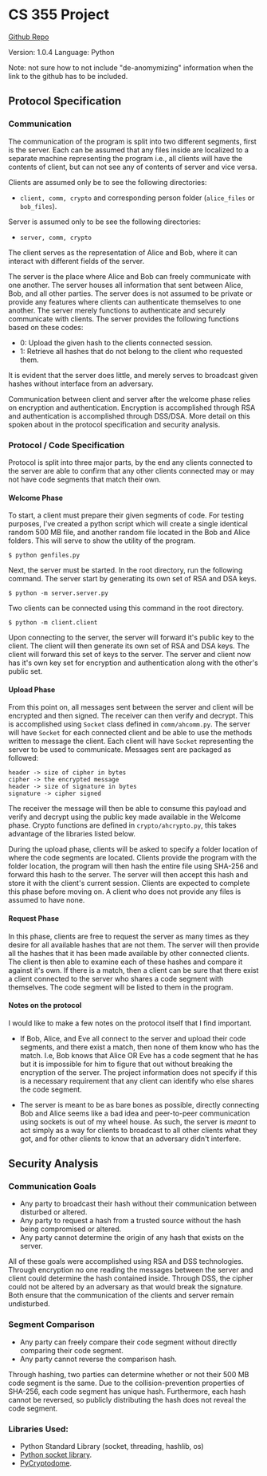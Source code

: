 # CS 355 Project

[Github Repo](https://github.com/AlexHunton2/CS355-Project-AlexH)

Version: 1.0.4
Language: Python

Note: not sure how to not include "de-anomymizing" information when the link to the github has to be included.
 
## Protocol Specification

### Communication
The communication of the program is split into two different segments, first is the server. Each can be assumed that any files inside are localized to a separate machine representing the program i.e., all clients will have the contents of client, but can not see any of contents of server and vice versa. 

Clients are assumed only be to see the following directories:
* ``client, comm, crypto`` and corresponding person folder (``alice_files`` or ``bob_files``). 

Server is assumed only to be see the following directories:
* ``server, comm, crypto``

The client serves as the representation of Alice and Bob, where it can interact with different fields of the server.

The server is the place where Alice and Bob can freely communicate with one another. The server houses all information that sent between Alice, Bob, and all other parties. The server does is not assumed to be private or provide any features where clients can authenticate themselves to one another. The server merely functions to authenticate and securely communicate with clients. The server provides the following functions based on these codes:

*  0: Upload the given hash to the clients connected session.
*  1: Retrieve all hashes that do not belong to the client who requested them.

It is evident that the server does little, and merely serves to broadcast given hashes without interface from an adversary. 

Communication between client and server after the welcome phase relies on encryption and authentication. Encryption is accomplished through RSA and authentication is accomplished through DSS/DSA. More detail on this spoken about in the protocol specification and security analysis.

### Protocol / Code Specification

Protocol is split into three major parts, by the end any clients connected to the server are able to confirm that any other clients connected may or may not have code segments that match their own.

#### Welcome Phase

To start, a client must prepare their given segments of code. For testing purposes, I've created a python script which will create a single identical random 500 MB file, and another random file located in the Bob and Alice folders. This will serve to show the utility of the program.

```console
$ python genfiles.py
```

Next, the server must be started. In the root directory, run the following command. The server start by generating its own set of RSA and DSA keys.

```console
$ python -m server.server.py
```

Two clients can be connected using this command in the root directory.

```console
$ python -m client.client
```

Upon connecting to the server, the server will forward it's public key to the client. The client will then generate its own set of RSA and DSA keys. The client will forward this set of keys to the server. The server and client now has it's own key set for encryption and authentication along with the other's public set. 


#### Upload Phase

From this point on, all messages sent between the server and client will be encrypted and then signed. The receiver can then verify and decrypt. This is accomplished using ``Socket`` class defined in ``comm/ahcomm.py``. The server will have ``Socket`` for each connected client and be able to use the methods written to message the client. Each client will have ``Socket`` representing the server to be used to communicate. Messages sent are packaged as followed:
```
header -> size of cipher in bytes
cipher -> the encrypted message
header -> size of signature in bytes
signature -> cipher signed
```

The receiver the message will then be able to consume this payload and verify and decrypt using the public key made available in the Welcome phase. Crypto functions are defined in ``crypto/ahcrypto.py``, this takes advantage of the libraries listed below.

During the upload phase, clients will be asked to specify a folder location of where the code segments are located. Clients provide the program with the folder location, the program will then hash the entire file using SHA-256 and forward this hash to the server. The server will then accept this hash and store it with the client's current session. Clients are expected to complete this phase before moving on. A client who does not provide any files is assumed to have none.

#### Request Phase

In this phase, clients are free to request the server as many times as they desire for all available hashes that are not them. The server will then provide all the hashes that it has been made available by other connected clients. The client is then able to examine each of these hashes and compare it against it's own. If there is a match, then a client can be sure that there exist a client connected to the server who shares a code segment with themselves. The code segment will be listed to them in the program.

#### Notes on the protocol

I would like to make a few notes on the protocol itself that I find important.

* If Bob, Alice, and Eve all connect to the server and upload their code segments, and there exist a match, then none of them know who has the match. I.e, Bob knows that Alice OR Eve has a code segment that he has but it is impossible for him to figure that out without breaking the encryption of the server. The project information does not specify if this is a necessary requirement that any client can identify who else shares the code segment.

* The server is meant to be as bare bones as possible, directly connecting Bob and Alice seems like a bad idea and peer-to-peer communication using sockets is out of my wheel house. As such, the server is *meant* to act simply as a way for clients to broadcast to all other clients what they got, and for other clients to know that an adversary didn't interfere. 


## Security Analysis

### Communication Goals
* Any party to broadcast their hash without their communication between disturbed or altered. 
* Any party to request a hash from a trusted source without the hash being compromised or altered.
* Any party cannot determine the origin of any hash that exists on the server.

All of these goals were accomplished using RSA and DSS technologies. Through encryption no one reading the messages between the server and client could determine the hash contained inside. Through DSS, the cipher could not be altered by an adversary as that would break the signature. Both ensure that the communication of the clients and server remain undisturbed.


### Segment Comparison
* Any party can freely compare their code segment without directly comparing their code segment. 
* Any party cannot reverse the comparison hash.

Through hashing, two parties can determine whether or not their 500 MB code segment is the same. Due to the collision-prevention properties of SHA-256, each code segment has unique hash. Furthermore, each hash cannot be reversed, so publicly distributing the hash does not reveal the code segment. 

### Libraries Used:
* Python Standard Library (socket, threading, hashlib, os)
* [Python socket library](https://docs.python.org/3/library/socket.html).  
* [PyCryptodome](https://pycryptodome.readthedocs.io/en/latest/index.html).
